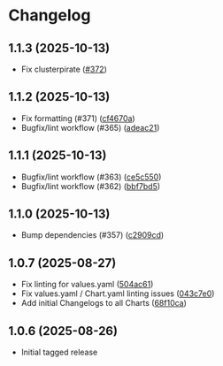 # Changelog

## 1.1.3 (2025-10-13)

* Fix clusterpirate ([#372](https://github.com/CloudPirates-io/helm-charts/pull/372))

## 1.1.2 (2025-10-13)

* Fix formatting (#371) ([cf4670a](https://github.com/CloudPirates-io/helm-charts/commit/cf4670a))
* Bugfix/lint workflow (#365) ([adeac21](https://github.com/CloudPirates-io/helm-charts/commit/adeac21))

## 1.1.1 (2025-10-13)

* Bugfix/lint workflow (#363) ([ce5c550](https://github.com/CloudPirates-io/helm-charts/commit/ce5c550))
* Bugfix/lint workflow (#362) ([bbf7bd5](https://github.com/CloudPirates-io/helm-charts/commit/bbf7bd5))

## 1.1.0 (2025-10-13)

* Bump dependencies (#357) ([c2909cd](https://github.com/CloudPirates-io/helm-charts/commit/c2909cd))

## 1.0.7 (2025-08-27)

* Fix linting for values.yaml ([504ac61](https://github.com/CloudPirates-io/helm-charts/commit/504ac61))
* Fix values.yaml / Chart.yaml linting issues ([043c7e0](https://github.com/CloudPirates-io/helm-charts/commit/043c7e0))
* Add initial Changelogs to all Charts ([68f10ca](https://github.com/CloudPirates-io/helm-charts/commit/68f10ca))

## 1.0.6 (2025-08-26)

* Initial tagged release
